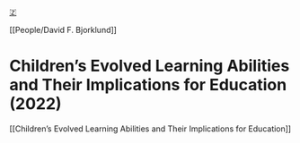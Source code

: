 [🇿](zotero://select/library/items/MFG9U93J)

[[People/David F. Bjorklund]] 
# Children’s Evolved Learning Abilities and Their Implications for Education (2022)

[[Children’s Evolved Learning Abilities and Their Implications for Education]]
